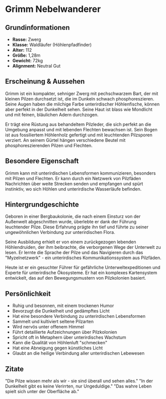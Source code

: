 # Grimm Nebelwanderer

## Grundinformationen
- **Rasse:** Zwerg
- **Klasse:** Waldläufer (Höhlenpfadfinder)
- **Alter:** 112
- **Größe:** 1,28m
- **Gewicht:** 72kg
- **Alignment:** Neutral Gut

## Erscheinung & Aussehen
Grimm ist ein kompakter, sehniger Zwerg mit pechschwarzem Bart, der mit kleinen Pilzen durchsetzt ist, die im Dunkeln schwach phosphoreszieren. Seine Augen haben die milchige Farbe unterirdischer Höhlenfische, können aber perfekt in der Dunkelheit sehen. Seine Haut ist blass wie Mondlicht und mit feinen, bläulichen Adern durchzogen.

Er trägt eine Rüstung aus behandeltem Pilzleder, die sich perfekt an die Umgebung anpasst und mit lebenden Flechten bewachsen ist. Sein Bogen ist aus fossiliertem Höhlenholz gefertigt und mit leuchtenden Pilzsporen verziert. An seinem Gürtel hängen verschiedene Beutel mit phosphoreszierenden Pilzen und Flechten.

## Besondere Eigenschaft
Grimm kann mit unterirdischen Lebensformen kommunizieren, besonders mit Pilzen und Flechten. Er kann durch ein Netzwerk von Pilzfäden Nachrichten über weite Strecken senden und empfangen und spürt instinktiv, wo sich Höhlen und unterirdische Wasserläufe befinden.

## Hintergrundgeschichte
Geboren in einer Bergbaukolonie, die nach einem Einsturz von der Außenwelt abgeschnitten wurde, überlebte er dank der Führung leuchtender Pilze. Diese Erfahrung prägte ihn tief und führte zu seiner ungewöhnlichen Verbindung zur unterirdischen Flora.

Seine Ausbildung erhielt er von einem zurückgezogen lebenden Höhlendruiden, der ihm beibrachte, die verborgenen Wege der Unterwelt zu lesen. Er lernte die Sprache der Pilze und das Navigieren durch das "Myzelnetzwerk" - ein unterirdisches Kommunikationssystem aus Pilzfäden.

Heute ist er ein gesuchter Führer für gefährliche Unterweltexpeditionen und Experte für unterirdische Ökosysteme. Er hat ein komplexes Kartensystem entwickelt, das auf den Bewegungsmustern von Pilzkolonien basiert.

## Persönlichkeit
- Ruhig und besonnen, mit einem trockenen Humor
- Bevorzugt die Dunkelheit und gedämpftes Licht
- Hat eine besondere Verbindung zu unterirdischen Lebensformen
- Sammelt und kultiviert seltene Pilzarten
- Wird nervös unter offenem Himmel
- Führt detaillierte Aufzeichnungen über Pilzkolonien
- Spricht oft in Metaphern über unterirdisches Wachstum
- Kann die Qualität von Höhlenluft "schmecken"
- Hat eine Abneigung gegen künstliches Licht
- Glaubt an die heilige Verbindung aller unterirdischen Lebewesen

## Zitate
"Die Pilze wissen mehr als wir - sie sind überall und sehen alles."
"In der Dunkelheit gibt es keine Verirrten, nur Ungeduldige."
"Das wahre Leben spielt sich unter der Oberfläche ab."